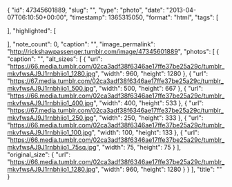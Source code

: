 {
  "id": 47345601889,
  "slug": "",
  "type": "photo",
  "date": "2013-04-07T06:10:50+00:00",
  "timestamp": 1365315050,
  "format": "html",
  "tags": [

  ],
  "highlighted": [

  ],
  "note_count": 0,
  "caption": "",
  "image_permalink": "http://rickshawpassenger.tumblr.com/image/47345601889",
  "photos": [
    {
      "caption": "",
      "alt_sizes": [
        {
          "url": "https://66.media.tumblr.com/02ca3adf38f6346ae17ffe37be25a29c/tumblr_mkvfwsAJ9J1rnbhiio1_1280.jpg",
          "width": 960,
          "height": 1280
        },
        {
          "url": "https://67.media.tumblr.com/02ca3adf38f6346ae17ffe37be25a29c/tumblr_mkvfwsAJ9J1rnbhiio1_500.jpg",
          "width": 500,
          "height": 667
        },
        {
          "url": "https://66.media.tumblr.com/02ca3adf38f6346ae17ffe37be25a29c/tumblr_mkvfwsAJ9J1rnbhiio1_400.jpg",
          "width": 400,
          "height": 533
        },
        {
          "url": "https://67.media.tumblr.com/02ca3adf38f6346ae17ffe37be25a29c/tumblr_mkvfwsAJ9J1rnbhiio1_250.jpg",
          "width": 250,
          "height": 333
        },
        {
          "url": "https://66.media.tumblr.com/02ca3adf38f6346ae17ffe37be25a29c/tumblr_mkvfwsAJ9J1rnbhiio1_100.jpg",
          "width": 100,
          "height": 133
        },
        {
          "url": "https://66.media.tumblr.com/02ca3adf38f6346ae17ffe37be25a29c/tumblr_mkvfwsAJ9J1rnbhiio1_75sq.jpg",
          "width": 75,
          "height": 75
        }
      ],
      "original_size": {
        "url": "https://66.media.tumblr.com/02ca3adf38f6346ae17ffe37be25a29c/tumblr_mkvfwsAJ9J1rnbhiio1_1280.jpg",
        "width": 960,
        "height": 1280
      }
    }
  ],
  "title": ""
}

